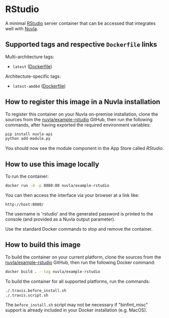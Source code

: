 # RStudio

A minimal [RStudio](https://www.rstudio.com/) server container that
can be accessed that integrates well with
[Nuvla](https://docs.nuvla.io/).

## Supported tags and respective `Dockerfile` links

Multi-architecture tags: 

 - `latest` ([Dockerfile](https://github.com/nuvla/example-rstudio/blob/master/Dockerfile))

Architecture-specific tags:

 - `latest-amd64` ([Dockerfile](https://github.com/nuvla/example-rstudio/blob/master/Dockerfile))

## How to register this image in a Nuvla installation

To register this container on your Nuvla on-premise installation, clone the sources
from the
[nuvla/example-rstudio](https://github.com/nuvla/example-rstudio)
GitHub, then run the following commands, after having exported the required environment variables:

```sh
pip install nuvla-api
python add-module.py
```

You should now see the module component in the App Store called *RStudio*.

## How to use this image locally

To run the container:

```sh
docker run -d -p 8080:80 nuvla/example-rstudio
```

You can then access the interface via your browser at a link like:

```
http://host:8080/
```

The username is 'rstudio' and the generated password is printed to the
console (and provided as a Nuvla output parameter).

Use the standard Docker commands to stop and remove the container.

## How to build this image

To build the container on your current platform, clone the sources
from the
[nuvla/example-rstudio](https://github.com/nuvla/example-rstudio)
GitHub, then run the following Docker command:

```sh
docker build . --tag nuvla/example-rstudio
```

To build the container for all supported platforms, run the commands:

```sh
./.travis.before_install.sh
./.travis.script.sh
```

The `before_install.sh` script may not be necessary if "binfmt_misc"
support is already included in your Docker installation (e.g. MacOS).
